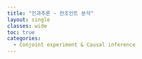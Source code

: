 ```yaml
---
title: "인과추론 - 컨조인트 분석"
layout: single
classes: wide
toc: true
categories: 
  - Conjoint experiment & Causal inference
---
```

